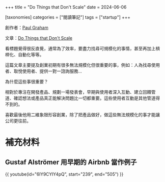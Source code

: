 +++
title = "Do Things that Don't Scale"
date = 2024-06-06

[taxonomies]
categories = ["閱讀筆記"]
tags = ["startup"]
+++

創作者：[Paul Graham](http://paulgraham.com/)

文章：[Do Things that Don't Scale](http://paulgraham.com/ds.html)

看標題覺得很反直覺，通常為了效率，要盡力找尋可規模化的事情，甚至再加上槓桿化、自動化等等。

這篇文章主要提及創業初期有很多無法規模化但很重要的事，例如：人為找尋使用者、取悅使用者、提供一對一諮詢服務...

為什麼這些事很重要？

相對於專注在開發產品、規劃一場發表會，早期與使用者深入互動、建立回饋管道、確認想法或產品真正能解決問題比一切都重要。這些使用者互動是其他管道得不到的。

喜歡最後他用二維象限形容創業，除了把產品做好，做這些無法規模化的事才能讓公司更往前。

# 補充材料
## Gustaf Alströmer 用早期的 Airbnb 當作例子

{{ youtube(id="6lY9CYIY4pQ", start="239", end="505") }}
